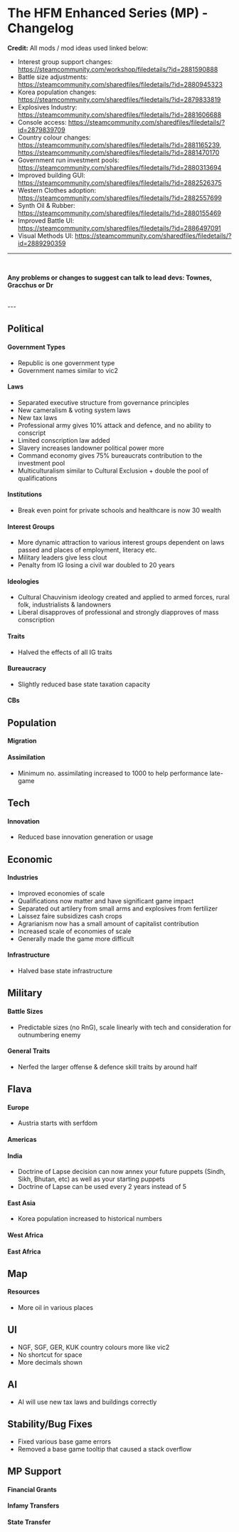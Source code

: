 # The HFM Enhanced Series (MP) - Changelog


**Credit:**
All mods / mod ideas used linked below:
- Interest group support changes: https://steamcommunity.com/workshop/filedetails/?id=2881590888
- Battle size adjustments: https://steamcommunity.com/sharedfiles/filedetails/?id=2880945323
- Korea population changes: https://steamcommunity.com/sharedfiles/filedetails/?id=2879833819
- Explosives Industry: https://steamcommunity.com/sharedfiles/filedetails/?id=2881606688
- Console access: https://steamcommunity.com/sharedfiles/filedetails/?id=2879839709
- Country colour changes: https://steamcommunity.com/sharedfiles/filedetails/?id=2881165239, https://steamcommunity.com/sharedfiles/filedetails/?id=2881470170
- Government run investment pools: https://steamcommunity.com/sharedfiles/filedetails/?id=2880313694
- Improved building GUI: https://steamcommunity.com/sharedfiles/filedetails/?id=2882526375
- Western Clothes adoption: https://steamcommunity.com/sharedfiles/filedetails/?id=2882557699
- Synth Oil & Rubber: https://steamcommunity.com/sharedfiles/filedetails/?id=2880155469
- Improved Battle UI: https://steamcommunity.com/sharedfiles/filedetails/?id=2886497091
- Visual Methods UI: https://steamcommunity.com/sharedfiles/filedetails/?id=2889290359
---
<br/>

**Any problems or changes to suggest can talk to lead devs: Townes, Gracchus or Dr**

<br/>
---
<br/>

## Political
#### Government Types
- Republic is one government type
- Government names similar to vic2
#### Laws
- Separated executive structure from governance principles
- New cameralism & voting system laws
- New tax laws
- Professional army gives 10% attack and defence, and no ability to conscript
- Limited conscription law added
- Slavery increases landowner political power more
- Command economy gives 75% bureaucrats contribution to the investment pool
- Multiculturalism similar to Cultural Exclusion + double the pool of qualifications
#### Institutions
- Break even point for private schools and healthcare is now 30 wealth
#### Interest Groups
- More dynamic attraction to various interest groups dependent on laws passed and places of employment, literacy etc.
- Military leaders give less clout
- Penalty from IG losing a civil war doubled to 20 years
#### Ideologies
- Cultural Chauvinism ideology created and applied to armed forces, rural folk, industrialists & landowners
- Liberal disapproves of professional and strongly diapproves of mass conscription
#### Traits
- Halved the effects of all IG traits
#### Bureaucracy
- Slightly reduced base state taxation capacity
#### CBs

## Population
#### Migration
#### Assimilation
- Minimum no. assimilating increased to 1000 to help performance late-game

## Tech
#### Innovation
- Reduced base innovation generation or usage

## Economic
#### Industries
- Improved economies of scale
- Qualifications now matter and have significant game impact
- Separated out artilery from small arms and explosives from fertilizer
- Laissez faire subsidizes cash crops
- Agrarianism now has a small amount of capitalist contribution
- Increased scale of economies of scale
- Generally made the game more difficult
#### Infrastructure
- Halved base state infrastructure

## Military
#### Battle Sizes
- Predictable sizes (no RnG), scale linearly with tech and consideration for outnumbering enemy
#### General Traits
- Nerfed the larger offense & defence skill traits by around half

## Flava
#### Europe
- Austria starts with serfdom
#### Americas
#### India
- Doctrine of Lapse decision can now annex your future puppets (Sindh, Sikh, Bhutan, etc) as well as your starting puppets
- Doctrine of Lapse can be used every 2 years instead of 5
#### East Asia
- Korea population increased to historical numbers
#### West Africa
#### East Africa

## Map
#### Resources
- More oil in various places

## UI
- NGF, SGF, GER, KUK country colours more like vic2
- No shortcut for space
- More decimals shown

## AI
- AI will use new tax laws and buildings correctly

## Stability/Bug Fixes
- Fixed various base game errors
- Removed a base game tooltip that caused a stack overflow

## MP Support
#### Financial Grants
#### Infamy Transfers
#### State Transfer